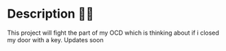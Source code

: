 # Description 🚪🚪
This project will fight the part of my OCD which is thinking about if i closed my door with a key. Updates soon
